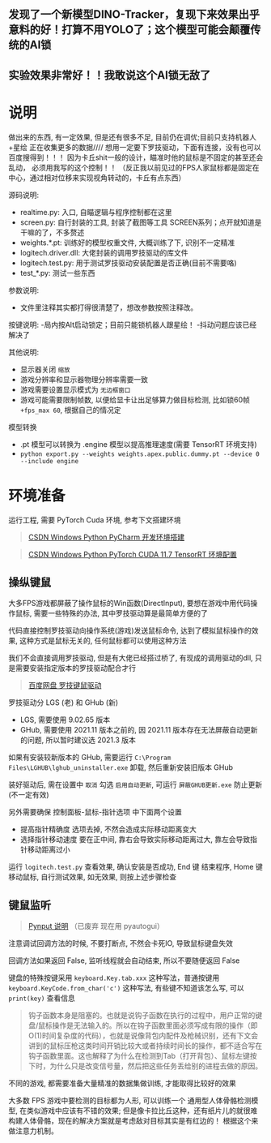 





## 发现了一个新模型DINO-Tracker，复现下来效果出乎意料的好！打算不用YOLO了；这个模型可能会颠覆传统的AI锁
## 实验效果非常好！！我敢说这个AI锁无敌了

# 说明


做出来的东西, 有一定效果, 但是还有很多不足, 目前仍在调优;目前只支持机器人+星绘
正在收集更多的数据////
想用一定要下罗技驱动，下面有连接，没有也可以百度搜得到！！！ 因为卡丘shit一般的设计，瞄准时他的鼠标是不固定的甚至还会乱动，
必须用我写的这个控制！！ （反正我以前见过的FPS人家鼠标都是固定在中心，通过相对位移来实现视角转动的，卡丘有点东西）

源码说明:
- realtime.py: 入口, 自瞄逻辑与程序控制都在这里
- screen.py: 自行封装的工具, 封装了截图等工具 SCREEN系列；点开就知道是干嘛的了，不多赘述
- weights.*.pt: 训练好的模型权重文件, 大概训练了下, 识别不一定精准
- logitech.driver.dll: 大佬封装的调用罗技驱动的库文件
- logitech.test.py: 用于测试罗技驱动安装配置是否正确(目前不需要咯)
- test_*.py: 测试一些东西

参数说明: 
- 文件里注释其实都打得很清楚了，想改参数按照注释改。

按键说明:
-局内按Alt启动锁定；目前只能锁机器人跟星绘！
-抖动问题应该已经解决了

其他说明:
- 显示器关闭 `缩放`
- 游戏分辨率和显示器物理分辨率需要一致
- 游戏需要设置显示模式为 `无边框窗口`
- 游戏可能需要限制帧数, 以便给显卡让出足够算力做目标检测, 比如锁60帧 `+fps_max 60`, 根据自己的情况定

模型转换
- .pt 模型可以转换为 .engine 模型以提高推理速度(需要 TensorRT 环境支持)
- `python export.py --weights weights.apex.public.dummy.pt --device 0 --include engine`

# 环境准备

运行工程, 需要 PyTorch Cuda 环境, 参考下文搭建环境

> [CSDN Windows Python PyCharm 开发环境搭建](https://blog.csdn.net/mrathena/article/details/122452157)

> [CSDN Windows Python PyTorch CUDA 11.7 TensorRT 环境配置](https://blog.csdn.net/mrathena/article/details/128430943)

## 操纵键鼠

大多FPS游戏都屏蔽了操作鼠标的Win函数(DirectInput), 要想在游戏中用代码操作鼠标, 需要一些特殊的办法, 其中罗技驱动算是最简单方便的了

代码直接控制罗技驱动向操作系统(游戏)发送鼠标命令, 达到了模拟鼠标操作的效果, 这种方式是鼠标无关的, 任何鼠标都可以使用这种方法

我们不会直接调用罗技驱动, 但是有大佬已经搭过桥了, 有现成的调用驱动的dll, 只是需要安装指定版本的罗技驱动配合才行

> [百度网盘 罗技键鼠驱动](https://pan.baidu.com/s/1VkE2FQrNEOOkW6tCOLZ-kw?pwd=yh3s)

罗技驱动分 LGS (老) 和 GHub (新)
- LGS, 需要使用 9.02.65 版本
- GHub, 需要使用 2021.11 版本之前的, 因 2021.11 版本存在无法屏蔽自动更新的问题, 所以暂时建议选 2021.3 版本

如果有安装较新版本的 GHub, 需要运行 `C:\Program Files\LGHUB\lghub_uninstaller.exe` 卸载, 然后重新安装旧版本 GHub

装好驱动后, 需在设置中 `取消` 勾选 `启用自动更新`, 可运行 `屏蔽GHUB更新.exe` 防止更新(不一定有效)

另外需要确保 控制面板-鼠标-指针选项 中下面两个设置
- 提高指针精确度 选项去掉, 不然会造成实际移动距离变大
- 选择指针移动速度 要在正中间, 靠右会导致实际移动距离过大, 靠左会导致指针移动距离过小

运行 `logitech.test.py` 查看效果, 确认安装是否成功, End 键 结束程序, Home 键 移动鼠标, 自行测试效果, 如无效果, 则按上述步骤检查

## 键鼠监听

> [Pynput 说明](https://pypi.org/project/pynput/) （已废弃 现在用 pyautogui）

注意调试回调方法的时候, 不要打断点, 不然会卡死IO, 导致鼠标键盘失效

回调方法如果返回 False, 监听线程就会自动结束, 所以不要随便返回 False

键盘的特殊按键采用 `keyboard.Key.tab.xxx` 这种写法，普通按键用 `keyboard.KeyCode.from_char('c')` 这种写法, 有些键不知道该怎么写, 可以 `print(key)` 查看信息

> 钩子函数本身是阻塞的。也就是说钩子函数在执行的过程中，用户正常的键盘/鼠标操作是无法输入的。所以在钩子函数里面必须写成有限的操作（即O(1)时间复杂度的代码），也就是说像背包内配件及枪械识别，还有下文会讲到的鼠标压枪这类时间开销比较大或者持续时间长的操作，都不适合写在钩子函数里面。这也解释了为什么在检测到Tab（打开背包）、鼠标左键按下时，为什么只是改变信号量，然后把这些任务丢给别的进程去做的原因。


不同的游戏, 都需要准备大量精准的数据集做训练, 才能取得比较好的效果

大多数 FPS 游戏中要检测的目标都为人形, 可以训练一个 通用型人体骨骼检测模型, 在类似游戏中应该有不错的效果;
但是像卡拉比丘这种，还有纸片儿的就很难构建人体骨骼，现在的解决方案就是考虑敌对目标其实是有红边的！ 根据这个来做注意力机制。
